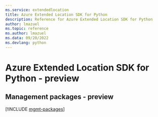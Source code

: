 ```yaml
---
ms.service: extendedlocation
title: Azure Extended Location SDK for Python
description: Reference for Azure Extended Location SDK for Python
author: lmazuel
ms.topic: reference
ms.author: lmazuel
ms.data: 09/20/2022
ms.devlang: python
---
```

# Azure Extended Location SDK for Python - preview

## Management packages - preview
[!INCLUDE [mgmt-packages](extended-location-mgmt-index.md)]